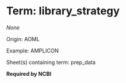 # Term: library_strategy

*None*

Origin: AOML

Example: AMPLICON

Sheet(s) containing term: prep_data

**Required by NCBI**